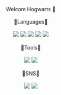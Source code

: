  <div align="center">Welcom Hogwarts 👋</div>
 &nbsp;
 
<div align="center">🌱Languages🌱</div>
&nbsp;

<div align="center">
  <img src="https://img.shields.io/badge/React-61DAFB?style=flat&logo=React&logoColor=white" />
	<img src="https://img.shields.io/badge/Javascript-F7DF1E?style=flat&logo=Javascript&logoColor=white" />
	<img src="https://img.shields.io/badge/HTML5-E34F26?style=flat&logo=HTML5&logoColor=white" />
	<img src="https://img.shields.io/badge/CSS3-1572B6?style=flat&logo=CSS3&logoColor=white" />
  <img src="https://img.shields.io/badge/Firebase-FFCA28?style=flat&logo=Firebase&logoColor=white" />
</div>
&nbsp;

<div align="center">🌱Tools🌱</div>
&nbsp;

<div align="center">
  <img src="https://img.shields.io/badge/Visual Studio Code-007ACC?style=flat&logo=Visual Studio Code&logoColor=white" />
	<img src="https://img.shields.io/badge/GitHub-181717?style=flat&logo=GitHub&logoColor=white" />
</div>
&nbsp;

<div align="center">🌱SNS🌱</div>
&nbsp;

<div align="center">
  <img src="https://img.shields.io/badge/Tistory-000000?style=flat&logo=Tistory&logoColor=white" />
	<img src="https://img.shields.io/badge/GitHub-181717?style=flat&logo=GitHub&logoColor=white" />
</div>

